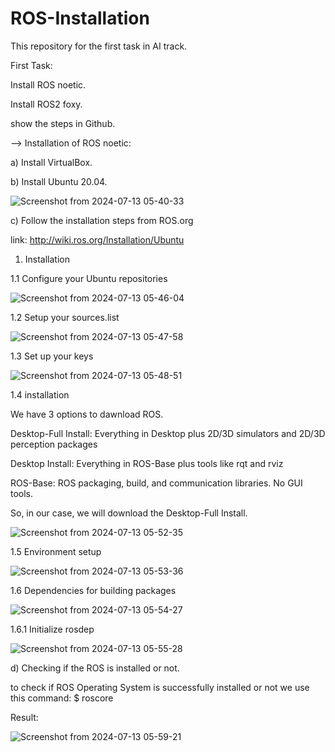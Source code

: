 # ROS-Installation

This repository for the first task in AI track.

First Task:

Install ROS noetic.

Install ROS2 foxy.

show the steps in Github.

--> Installation of ROS noetic:

a) Install VirtualBox.

b) Install Ubuntu 20.04.


![Screenshot from 2024-07-13 05-40-33](https://github.com/user-attachments/assets/77ec1305-8fc7-4b2e-95f3-5eeeb40a7998)

c) Follow the installation steps from ROS.org

link: http://wiki.ros.org/Installation/Ubuntu

1. Installation

1.1 Configure your Ubuntu repositories

![Screenshot from 2024-07-13 05-46-04](https://github.com/user-attachments/assets/6d1f680d-6b37-4869-a5ea-696c16772980)

1.2 Setup your sources.list

![Screenshot from 2024-07-13 05-47-58](https://github.com/user-attachments/assets/68e9d032-d665-4409-a4ed-b167641bc2af)

1.3 Set up your keys

![Screenshot from 2024-07-13 05-48-51](https://github.com/user-attachments/assets/bf40a9ec-c7fe-4b74-9a1d-a0241f7108a4)

1.4 installation

We have 3 options to dawnload ROS.

Desktop-Full Install: Everything in Desktop plus 2D/3D simulators and 2D/3D perception packages 

Desktop Install: Everything in ROS-Base plus tools like rqt and rviz

ROS-Base: ROS packaging, build, and communication libraries. No GUI tools. 

So, in our case, we will download the Desktop-Full Install.

![Screenshot from 2024-07-13 05-52-35](https://github.com/user-attachments/assets/d130a0f7-0724-479d-87c4-d62e2f0a1de4)

1.5 Environment setup

![Screenshot from 2024-07-13 05-53-36](https://github.com/user-attachments/assets/b2246aae-39f9-48b1-a6a8-72941b016913)

1.6 Dependencies for building packages

![Screenshot from 2024-07-13 05-54-27](https://github.com/user-attachments/assets/3cafa065-3236-4592-a76c-a035b51147a2)

  1.6.1 Initialize rosdep
  
![Screenshot from 2024-07-13 05-55-28](https://github.com/user-attachments/assets/c2a26c98-bf66-4ab3-bb7e-5784f82a801b)

d) Checking if the ROS is installed or not.

to check if ROS Operating System is successfully installed or not we use this command: $ roscore

Result:

![Screenshot from 2024-07-13 05-59-21](https://github.com/user-attachments/assets/c47ab514-5c0b-4dbc-b816-4444ee62583b)
